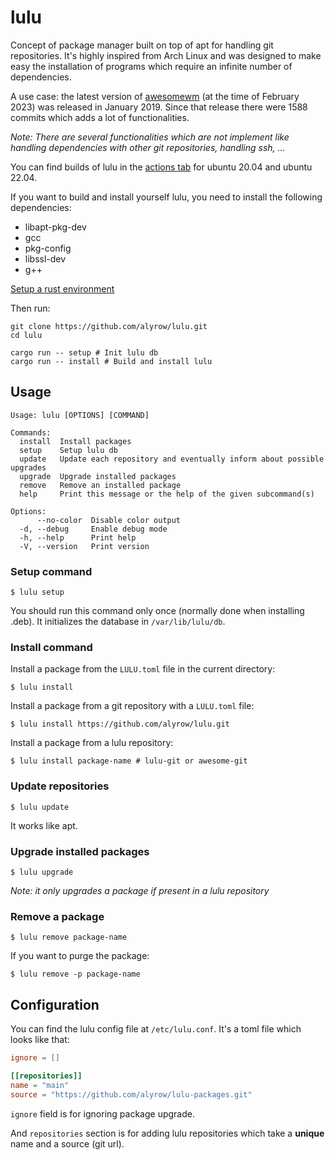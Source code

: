 # lulu

Concept of package manager built on top of apt for handling git repositories.
It's highly inspired from Arch Linux and was designed to make easy the installation of programs which require an infinite
number of dependencies.

A use case: the latest version of [awesomewm](https://github.com/awesomeWM/awesome) (at the time of February 2023) was
released in January 2019.
Since that release there were 1588 commits which adds a lot of functionalities.

_Note: There are several functionalities which are not implement like handling dependencies with other git repositories, 
handling ssh, ..._

You can find builds of lulu in the [actions tab](https://github.com/alyrow/lulu/actions) for ubuntu 20.04 and ubuntu 22.04.

If you want to build and install yourself lulu, you need to install the following dependencies:

- libapt-pkg-dev
- gcc
- pkg-config
- libssl-dev
- g++

[Setup a rust environment](https://rustup.rs/)

Then run:

```shell
git clone https://github.com/alyrow/lulu.git
cd lulu

cargo run -- setup # Init lulu db
cargo run -- install # Build and install lulu
```

## Usage

```
Usage: lulu [OPTIONS] [COMMAND]

Commands:
  install  Install packages
  setup    Setup lulu db
  update   Update each repository and eventually inform about possible upgrades
  upgrade  Upgrade installed packages
  remove   Remove an installed package
  help     Print this message or the help of the given subcommand(s)

Options:
      --no-color  Disable color output
  -d, --debug     Enable debug mode
  -h, --help      Print help
  -V, --version   Print version

```

### Setup command

```shell
$ lulu setup
```

You should run this command only once (normally done when installing .deb).
It initializes the database in `/var/lib/lulu/db`.

### Install command

Install a package from the `LULU.toml` file in the current directory:

```shell
$ lulu install
```

Install a package from a git repository with a `LULU.toml` file:

```shell
$ lulu install https://github.com/alyrow/lulu.git
```

Install a package from a lulu repository:

```shell
$ lulu install package-name # lulu-git or awesome-git
```

### Update repositories

```shell
$ lulu update
```

It works like apt.

### Upgrade installed packages

```shell
$ lulu upgrade
```

_Note: it only upgrades a package if present in a lulu repository_

### Remove a package

```shell
$ lulu remove package-name
```

If you want to purge the package:

```shell
$ lulu remove -p package-name
```

## Configuration

You can find the lulu config file at `/etc/lulu.conf`.
It's a toml file which looks like that:

```toml
ignore = []

[[repositories]]
name = "main"
source = "https://github.com/alyrow/lulu-packages.git"
```

`ignore` field is for ignoring package upgrade.

And `repositories` section is for adding lulu repositories which take a **unique** name and a source (git url).
